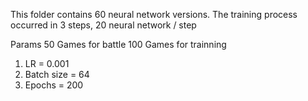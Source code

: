 This folder contains 60 neural network versions.
The training process occurred in 3 steps, 20 neural network / step

Params
50 Games for battle
100 Games for trainning

1. LR = 0.001
2. Batch size = 64
3. Epochs = 200